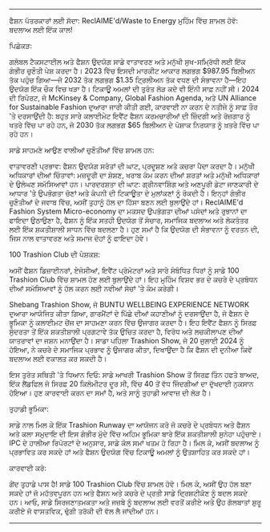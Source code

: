---

ਫੈਸ਼ਨ ਪੱਤਰਕਾਰਾਂ ਲਈ ਸੱਦਾ: ReclAIME'd/Waste to Energy ਮੁਹਿੰਮ ਵਿੱਚ ਸ਼ਾਮਲ ਹੋਵੋ: ਬਦਲਾਅ ਲਈ ਇੱਕ ਕਾਲ!

ਪਿਛੋਕੜ:

ਗਲੋਬਲ ਟੈਕਸਟਾਈਲ ਅਤੇ ਫੈਸ਼ਨ ਉਦਯੋਗ ਸਾਡੇ ਵਾਤਾਵਰਣ ਅਤੇ ਮਨੁੱਖੀ ਸੁਖ-ਸਮ੍ਰਿੱਧੀ ਲਈ ਇੱਕ ਗੰਭੀਰ ਚੁਣੌਤੀ ਪੇਸ਼ ਕਰਦਾ ਹੈ। 2023 ਵਿੱਚ ਇਸਦੀ ਮਾਰਕੀਟ ਆਕਾਰ ਲਗਭਗ $987.95 ਬਿਲੀਅਨ ਤੱਕ ਪਹੁੰਚ ਗਿਆ—ਜੋ 2032 ਤੱਕ ਲਗਭਗ $1.35 ਟ੍ਰਿਲੀਅਨ ਤੱਕ ਵਧਣ ਦੀ ਸੰਭਾਵਨਾ ਹੈ—ਇਹ ਉਦਯੋਗ ਇੱਕ ਚੌਕ ਵਿਚ ਖੜਾ ਹੈ। ਟਿਕਾਊ ਅਮਲਾਂ ਦੀ ਤੁਰੰਤ ਲੋੜ ਕਦੇ ਵੀ ਇੰਨੀ ਸਾਫ਼ ਨਹੀਂ ਸੀ। 2024 ਦੀ ਰਿਪੋਰਟ, ਜੋ McKinsey & Company, Global Fashion Agenda, ਅਤੇ UN Alliance for Sustainable Fashion ਦੁਆਰਾ ਜਾਰੀ ਕੀਤੀ ਗਈ, ਕਾਰਵਾਈ ਨਾ ਕਰਨ ਦੇ ਨਤੀਜੇ ਨੂੰ ਸਾਫ਼ ਤੌਰ 'ਤੇ ਦਰਸਾਉਂਦੀ ਹੈ: ਬਹੁਤ ਸਾਰੇ ਕਲਾਈਮੇਟ ਇਵੈਂਟ ਫੈਸ਼ਨ ਕਰਮਚਾਰੀਆਂ ਦੀ ਜ਼ਿੰਦਗੀ ਅਤੇ ਰੋਜ਼ਗਾਰ ਨੂੰ ਖਤਰੇ ਵਿੱਚ ਪਾ ਰਹੇ ਹਨ, ਜੋ 2030 ਤੱਕ ਲਗਭਗ $65 ਬਿਲੀਅਨ ਦੇ ਪੋਸ਼ਾਕ ਨਿਰਯਾਤ ਨੂੰ ਖ਼ਤਰੇ ਵਿੱਚ ਪਾ ਰਹੇ ਹਨ।

ਸਾਡੇ ਸਾਹਮਣੇ ਆਉਣ ਵਾਲੀਆਂ ਚੁਣੌਤੀਆਂ ਵਿੱਚ ਸ਼ਾਮਲ ਹਨ:

ਵਾਤਾਵਰਣੀ ਪ੍ਰਭਾਵ: ਫੈਸ਼ਨ ਉਦਯੋਗ ਸਰੋਤਾਂ ਦੀ ਘਾਟ, ਪ੍ਰਦੂਸ਼ਣ ਅਤੇ ਕਚਰਾ ਪੈਦਾ ਕਰਦਾ ਹੈ।
ਮਨੁੱਖੀ ਅਧਿਕਾਰਾਂ ਦੀਆਂ ਚਿੰਤਾਵਾਂ: ਮਜ਼ਦੂਰੀ ਦਾ ਸ਼ੋਸ਼ਣ, ਖਰਾਬ ਕੰਮ ਕਰਨ ਦੀਆਂ ਸ਼ਰਤਾਂ ਅਤੇ ਮਨੁੱਖੀ ਅਧਿਕਾਰਾਂ ਦੇ ਉਲੰਘਣ ਸਮੱਸਿਆਵਾਂ ਹਨ।
ਪਾਰਦਰਸ਼ਤਾ ਦੀ ਘਾਟ: ਗ੍ਰੀਨਵਾਸ਼ਿੰਗ ਅਤੇ ਅਣਪੂਰੀ ਡੇਟਾ ਜਾਣਕਾਰੀ ਦੇ ਆਧਾਰ 'ਤੇ ਉਪਭੋਗਤਾ ਚੋਣਾਂ ਅਤੇ ਕੰਪਨੀ ਦੀ ਟਿਕਾਊਤਾ ਦੇ ਮੁਲਾਂਕਣਾਂ ਨੂੰ ਰੋਕਦੀ ਹੈ।
ਇਨ੍ਹਾਂ ਗੰਭੀਰ ਚੁਣੌਤੀਆਂ ਦੇ ਜਵਾਬ ਵਿੱਚ, ਅਸੀਂ ਤੁਹਾਨੂੰ ਹੱਲ ਦਾ ਹਿੱਸਾ ਬਣਨ ਲਈ ਬੁਲਾਉਂਦੇ ਹਾਂ। ReclAIME'd Fashion System Micro-economy ਦਾ ਮਕਸਦ ਉਪਭੋਗਤਾ ਦੀਆਂ ਪਸੰਦਾਂ ਅਤੇ ਰੁਝਾਨਾਂ ਦਾ ਫਾਇਦਾ ਉਠਾਉਣਾ ਹੈ, ਫੈਸ਼ਨ ਨੂੰ ਇੱਕ ਸਤਹੀ ਉਦਯੋਗ ਤੋਂ ਸੰਚਾਰ, ਸਮਾਜਿਕ ਬਦਲਾਅ ਅਤੇ ਲੋਕਤੰਤਰ ਲਈ ਇੱਕ ਸ਼ਕਤੀਸ਼ਾਲੀ ਸਾਧਨ ਵਿੱਚ ਬਦਲਣਾ ਹੈ। ਹੁਣ ਸਮਾਂ ਹੈ ਕਿ ਉਦਯੋਗ ਦੀ ਸੰਭਾਵਨਾ ਨੂੰ ਵਰਤਨ ਦੀ, ਜਿਸ ਨਾਲ ਵਾਤਾਵਰਣ ਅਤੇ ਸਮਾਜ ਦੋਹਾਂ ਨੂੰ ਫਾਇਦਾ ਹੋਵੇ।

100 Trashion Club ਦੀ ਪੇਸ਼ਕਸ਼:

ਅਸੀਂ ਫੈਸ਼ਨ ਡਿਜ਼ਾਈਨਰਾਂ, ਏਜੰਸੀਆਂ, ਇਵੈਂਟ ਪ੍ਰੋਮੋਟਰਾਂ ਅਤੇ ਸਾਰੇ ਸੰਬੰਧਿਤ ਧਿਰਾਂ ਨੂੰ ਸਾਡੇ 100 Trashion Club ਵਿੱਚ ਸ਼ਾਮਲ ਹੋਣ ਲਈ ਬੁਲਾਉਂਦੇ ਹਾਂ। ਇਹ ਮੁਹਿੰਮ ਵਿਸ਼ਵ ਭਰ ਦੇ ਕਚਰੇ ਦੇ ਪ੍ਰਬੰਧਨ ਦੀਆਂ ਸਮੱਸਿਆਵਾਂ ਨੂੰ ਹੱਲ ਕਰਨ ਲਈ ਨਵੀਆਂ ਸੋਚਾਂ 'ਤੇ ਕੰਮ ਕਰੇਗੀ।

Shebang Trashion Show, ਜੋ BUNTU WELLBEING EXPERIENCE NETWORK ਦੁਆਰਾ ਆਯੋਜਿਤ ਕੀਤਾ ਗਿਆ, ਗਾਰਮੈਂਟਾਂ ਦੇ ਪਿੱਛੇ ਦੀਆਂ ਕਹਾਣੀਆਂ ਨੂੰ ਦਰਸਾਉਂਦਾ ਹੈ, ਜੋ ਫੈਸ਼ਨ ਦੇ ਭੂਮਿਕਾ ਨੂੰ ਕਲਾਈਮਟ ਚੇਂਜ ਦਾ ਸਾਹਮਣਾ ਕਰਨ ਵਿੱਚ ਉਜਾਗਰ ਕਰਦਾ ਹੈ। ਇਹ ਇਵੈਂਟ ਫੈਸ਼ਨ ਨੂੰ ਸਿਰਫ਼ ਸੁੰਦਰਤਾ ਤੋਂ ਇੱਕ ਸ਼ਕਤੀਸ਼ਾਲੀ ਪ੍ਰਗਟਾਵੇ ਤੱਕ ਉਚਿਤ ਕਰਦਾ ਹੈ, ਵਿਰੋਧ ਅਤੇ ਲਚਕੀਲਾਪਣ ਦੀਆਂ ਯਾਤਰਾਵਾਂ ਦਾ ਜਸ਼ਨ ਮਨਾਉਂਦਾ ਹੈ। ਸਾਡਾ ਪਹਿਲਾ Trashion Show, ਜੋ 20 ਜੁਲਾਈ 2024 ਨੂੰ ਹੋਇਆ, ਨੇ ਕਚਰੇ ਦੇ ਸਮਾਜਿਕ ਪ੍ਰਭਾਵ ਨੂੰ ਉਜਾਗਰ ਕੀਤਾ, ਦਿਖਾਉਂਦਾ ਹੈ ਕਿ ਫੈਸ਼ਨ ਦੀ ਦੁਨੀਆ ਕਿਵੇਂ ਬਦਲਾਅ ਲਈ ਵਕਾਲਤ ਕਰ ਸਕਦੀ ਹੈ।

ਇਸ ਤੁਰੰਤ ਸਥਿਤੀ 'ਤੇ ਧਿਆਨ ਦਿਓ: ਸਾਡੇ ਆਖਰੀ Trashion Show ਤੋਂ ਸਿਰਫ਼ ਤਿੰਨ ਹਫਤੇ ਬਾਅਦ, ਇੱਕ ਲੈਂਡਫਿਲ ਜੋ ਸਿਰਫ਼ 20 ਕਿਲੋਮੀਟਰ ਦੂਰ ਸੀ, ਵਿੱਚ 40 ਤੋਂ ਵੱਧ ਜਿੰਦਗੀਆਂ ਦਾ ਦੁੱਖਦਾਈ ਨੁਕਸਾਨ ਹੋਇਆ। ਹੁਣ ਕਾਰਵਾਈ ਕਰਨ ਦਾ ਸਮਾਂ ਹੈ, ਅਤੇ ਸਾਨੂੰ ਤੁਹਾਡੀ ਆਵਾਜ਼ ਦੀ ਲੋੜ ਹੈ।

ਤੁਹਾਡੀ ਭੂਮਿਕਾ:

ਸਾਡੇ ਨਾਲ ਮਿਲ ਕੇ ਇੱਕ Trashion Runway ਦਾ ਆਯੋਜਨ ਕਰੋ ਜੋ ਕਚਰੇ ਦੇ ਪ੍ਰਬੰਧਨ ਅਤੇ ਫੈਸ਼ਨ ਅਤੇ ਕਲਾ ਸਮੁਦਾਇ ਦੀ ਇਸ ਗੰਭੀਰ ਮੁੱਦੇ ਵਿੱਚ ਅਹਿਮ ਭੂਮਿਕਾ ਬਾਰੇ ਇੱਕ ਸ਼ਕਤੀਸ਼ਾਲੀ ਸੁਨੇਹਾ ਪਹੁੰਚਾਏ। IPC ਦੇ ਹਾਲੀਆ ਰਿਪੋਰਟਾਂ ਦੇ ਅਨੁਸਾਰ, ਸਾਡੇ ਕੋਲ ਸਮਾਂ ਖਤਮ ਹੋ ਰਿਹਾ ਹੈ। ਮਿਲ ਕੇ, ਅਸੀਂ ਬਦਲਾਅ ਨੂੰ ਪ੍ਰਭਾਵਿਤ ਕਰ ਸਕਦੇ ਹਾਂ ਅਤੇ ਫੈਸ਼ਨ ਉਦਯੋਗ ਵਿੱਚ ਟਿਕਾਊ ਅਮਲਾਂ ਨੂੰ ਉਤਸ਼ਾਹਿਤ ਕਰ ਸਕਦੇ ਹਾਂ।

ਕਾਰਵਾਈ ਕਰੋ:

ਗੇਂਦ ਤੁਹਾਡੇ ਪਾਸ ਹੈ! ਸਾਡੇ 100 Trashion Club ਵਿੱਚ ਸ਼ਾਮਲ ਹੋਵੋ। ਮਿਲ ਕੇ, ਅਸੀਂ ਉਹ ਹੱਲ ਬਣਾ ਸਕਦੇ ਹਾਂ ਜੋ ਮਹੱਤਵਪੂਰਨ ਹਨ ਅਤੇ ਫੈਸ਼ਨ ਅਤੇ ਕਚਰੇ ਦੇ ਪ੍ਰਤੀ ਸਾਡੇ ਦ੍ਰਿਸ਼ਟੀਕੋਣ ਨੂੰ ਬਦਲ ਸਕਦੇ ਹਨ। ਆਓ, ਸਾਡੇ ਸਿਰਜਣਾਤਮਕਤਾ ਅਤੇ ਜਜ਼ਬੇ ਨੂੰ ਬਦਲਾਅ ਲਈ ਵਰਤੋਂ ਕਰੀਏ ਅਤੇ ਉਹ ਗੱਲਬਾਤਾਂ ਸ਼ੁਰੂ ਕਰੀਏ ਜੋ ਵਾਸਤਵਿਕ, ਢੁੰਗੀ ਤਰੱਕੀ ਦੀ ਵੱਲ ਲੈ ਜਾਂਦੀਆਂ ਹਨ।

---